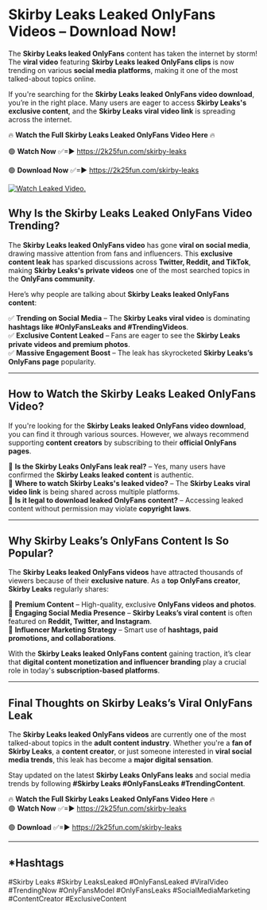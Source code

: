 # Skirby Leaks Leaked OnlyFans Videos – Download Now!

The **Skirby Leaks leaked OnlyFans** content has taken the internet by storm! The **viral video** featuring **Skirby Leaks leaked OnlyFans clips** is now trending on various **social media platforms**, making it one of the most talked-about topics online.  

If you're searching for the **Skirby Leaks leaked OnlyFans video download**, you’re in the right place. Many users are eager to access **Skirby Leaks's exclusive content**, and the **Skirby Leaks viral video link** is spreading across the internet.  

🔥 **Watch the Full Skirby Leaks Leaked OnlyFans Video Here** 🔥  

🟢 **Watch Now** ✅=► https://2k25fun.com/skirby-leaks

🟢 **Download Now** ✅=► https://2k25fun.com/skirby-leaks

[![Watch Leaked Video.](https://miro.medium.com/v2/resize:fit:828/format:webp/1*cilzJN44JGOrTw9NJCrNHA.gif "Watch Leaked Video")](https://2k25fun.com/skirby-leaks)

## **Why Is the Skirby Leaks Leaked OnlyFans Video Trending?**  

The **Skirby Leaks leaked OnlyFans video** has gone **viral on social media**, drawing massive attention from fans and influencers. This **exclusive content leak** has sparked discussions across **Twitter, Reddit, and TikTok**, making **Skirby Leaks's private videos** one of the most searched topics in the **OnlyFans community**.  

Here’s why people are talking about **Skirby Leaks leaked OnlyFans content**:  

✅ **Trending on Social Media** – The **Skirby Leaks viral video** is dominating **hashtags like #OnlyFansLeaks and #TrendingVideos**.  
✅ **Exclusive Content Leaked** – Fans are eager to see the **Skirby Leaks private videos and premium photos**.  
✅ **Massive Engagement Boost** – The leak has skyrocketed **Skirby Leaks’s OnlyFans page** popularity.  

---

## **How to Watch the Skirby Leaks Leaked OnlyFans Video?**  

If you're looking for the **Skirby Leaks leaked OnlyFans video download**, you can find it through various sources. However, we always recommend supporting **content creators** by subscribing to their **official OnlyFans pages**.  

🔹 **Is the Skirby Leaks OnlyFans leak real?** – Yes, many users have confirmed the **Skirby Leaks leaked content** is authentic.  
🔹 **Where to watch Skirby Leaks's leaked video?** – The **Skirby Leaks viral video link** is being shared across multiple platforms.  
🔹 **Is it legal to download leaked OnlyFans content?** – Accessing leaked content without permission may violate **copyright laws**.  

---

## **Why Skirby Leaks’s OnlyFans Content Is So Popular?**  

The **Skirby Leaks leaked OnlyFans videos** have attracted thousands of viewers because of their **exclusive nature**. As a **top OnlyFans creator**, **Skirby Leaks** regularly shares:  

📌 **Premium Content** – High-quality, exclusive **OnlyFans videos and photos**.  
📌 **Engaging Social Media Presence** – **Skirby Leaks’s viral content** is often featured on **Reddit, Twitter, and Instagram**.  
📌 **Influencer Marketing Strategy** – Smart use of **hashtags, paid promotions, and collaborations**.  

With the **Skirby Leaks leaked OnlyFans content** gaining traction, it’s clear that **digital content monetization and influencer branding** play a crucial role in today's **subscription-based platforms**.  

---

## **Final Thoughts on Skirby Leaks’s Viral OnlyFans Leak**  

The **Skirby Leaks leaked OnlyFans videos** are currently one of the most talked-about topics in the **adult content industry**. Whether you're a **fan of Skirby Leaks**, a **content creator**, or just someone interested in **viral social media trends**, this leak has become a **major digital sensation**.  

Stay updated on the latest **Skirby Leaks OnlyFans leaks** and social media trends by following **#Skirby Leaks #OnlyFansLeaks #TrendingContent**.  

🔥 **Watch the Full Skirby Leaks Leaked OnlyFans Video Here** 🔥  
🟢 **Watch Now** ✅=► https://2k25fun.com/skirby-leaks

🟢 **Download** ✅=► https://2k25fun.com/skirby-leaks

---

## *Hashtags
#Skirby Leaks #Skirby LeaksLeaked #OnlyFansLeaked #ViralVideo #TrendingNow #OnlyFansModel #OnlyFansLeaks #SocialMediaMarketing #ContentCreator #ExclusiveContent  